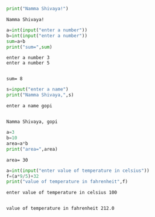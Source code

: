 ```python
print("Namma Shivaya!")
```

    Namma Shivaya!
    


```python
a=int(input("enter a number"))
b=int(input("enter a number"))
sum=a+b
print("sum=",sum)
```

    enter a number 3
    enter a number 5
    

    sum= 8
    


```python
s=input("enter a name")
print("Namma Shivaya,",s)
```

    enter a name gopi
    

    Namma Shivaya, gopi
    


```python
a=3
b=10
area=a*b
print("area=",area)
```

    area= 30
    


```python
a=int(input("enter value of temperature in celsius"))
f=(a*9/5)+32
print("value of temperature in fahrenheit",f)
```

    enter value of temperature in celsius 100
    

    value of temperature in fahrenheit 212.0
    


```python

```
